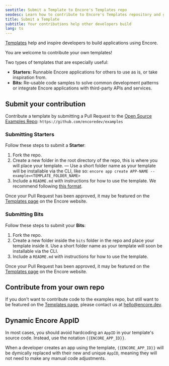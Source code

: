 ```yaml
---
seotitle: Submit a Template to Encore's Templates repo
seodesc: Learn how to contribute to Encore's Templates repository and get features in the Encore Templates marketplace.
title: Submit a Template
subtitle: Your contributions help other developers build
lang: ts
---
```


[Templates](/templates) help and inspire developers to build applications using Encore.

You are welcome to contribute your own templates!

Two types of templates that are especially useful:
- **Starters:** Runnable Encore applications for others to use as is, or take inspiration from.
- **Bits:** Re-usable code samples to solve common development patterns or integrate Encore applications with third-party APIs and services.

## Submit your contribution

Contribute a template by submitting a Pull Request to the [Open Source Examples Repo](https://github.com/encoredev/examples): `https://github.com/encoredev/examples`

### Submitting Starters

Follow these steps to submit a **Starter**:

1. Fork the repo.
2. Create a new folder in the root directory of the repo, this is where you will place your template. — Use a short folder name as your template will be installable via the CLI, like so: `encore app create APP-NAME --example=<TEMPLATE_FOLDER_NAME>`
3. Include a `README.md` with instructions for how to use the template. We recommend following [this format](https://github.com/encoredev/examples/blob/8c7e33243f6bfb1b2654839e996e9a924dcd309e/uptime/README.md).

Once your Pull Request has been approved, it may be featured on the [Templates page](/templates) on the Encore website.

### Submitting Bits

Follow these steps to submit your **Bits**:

1. Fork the repo.
2. Create a new folder inside the `bits` folder in the repo and place your template inside it. Use a short folder name as your template will soon be installable via the CLI.
3. Include a `README.md` with instructions for how to use the template.

Once your Pull Request has been approved, it may be featured on the [Templates page](/templates) on the Encore website.

## Contribute from your own repo

If you don't want to contribute code to the examples repo, but still want to be featured on the [Templates page](/templates), please contact us at [hello@encore.dev](mailto:hello@encore.dev).

## Dynamic Encore AppID

In most cases, you should avoid hardcoding an `AppID` in your template's source code. Instead, use the notation `{{ENCORE_APP_ID}}`.

When a developer creates an app using the template, `{{ENCORE_APP_ID}}` will be dymically replaced with their new and unique `AppID`, meaning they will not need to make any manual code adjustments.
